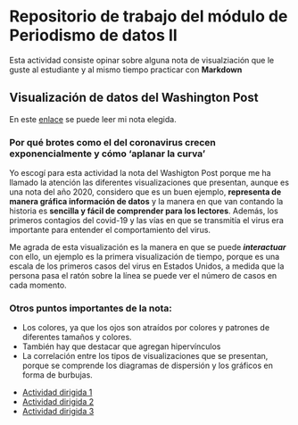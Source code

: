 # Repositorio de trabajo del módulo de Periodismo de datos II

Esta actividad consiste opinar sobre alguna nota de visualziación que le guste al estudiante y al mismo tiempo practicar con **Markdown** 

## Visualización de datos del Washington Post 

 En este [enlace](https://www.washingtonpost.com/graphics/2020/world/corona-simulator-spanish/) se puede leer mi nota elegida. 
 
 ### Por qué brotes como el del coronavirus crecen exponencialmente y cómo ‘aplanar la curva’
 
 Yo escogí para esta actividad la nota del Washigton Post porque me ha llamado la atención las diferentes visualizaciones que presentan, aunque es una nota del año 2020, considero que es un buen ejemplo, **representa de manera gráfica información de datos** y la manera en que van contando la historia es **sencilla y fácil de comprender para los lectores**. Además, los primeros contagios del covid-19 y las vías en que se transmitía el virus era importante para entender el comportamiento del virus.

Me agrada de esta visualización es la manera en que se puede ***interactuar*** con ello, un ejemplo es la primera visualización de tiempo, porque es una escala de los primeros casos del virus en Estados Unidos, a medida que la persona pasa el ratón sobre la línea se puede ver el número de casos en cada momento. 
 
 ### Otros puntos importantes de la nota:
 * Los colores, ya que los ojos son atraídos por colores y patrones de diferentes tamaños y colores.
* También hay que destacar que agregan hipervínculos 
* La correlación entre los tipos de visualizaciones que se presentan, porque se comprende los diagramas de dispersión y los gráficos en forma de burbujas. 

 
- [Actividad dirigida 1](ad1.md)
- [Actividad dirigida 2](ad2.md) 
- [Actividad dirigida 3](ad3.md)
